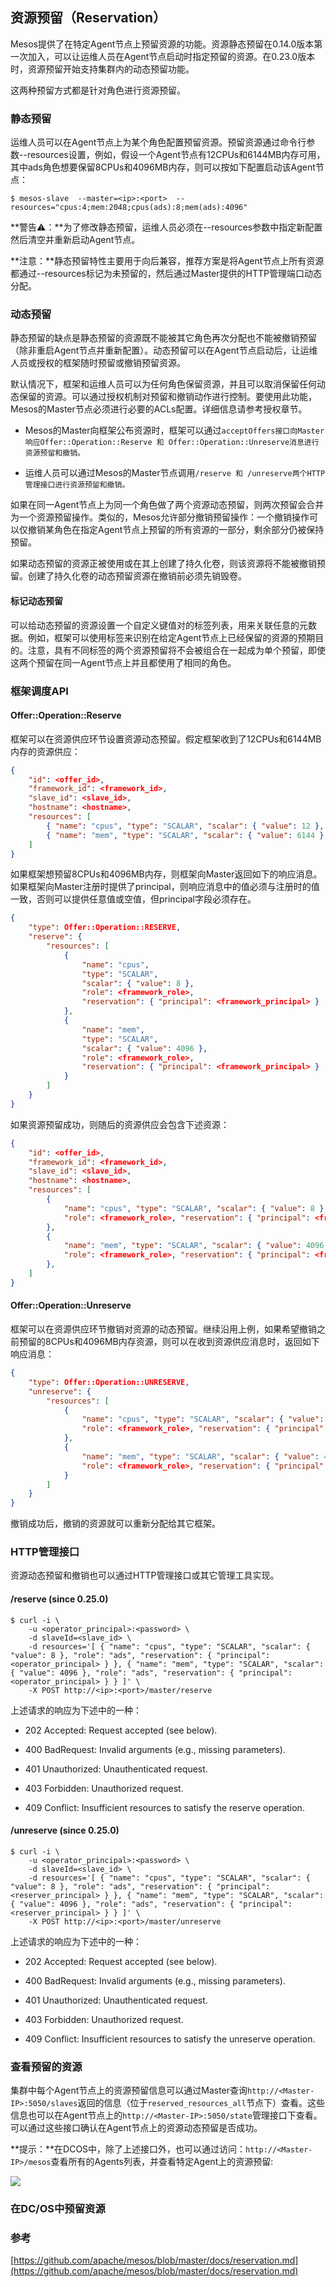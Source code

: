 ## 资源预留（Reservation）

Mesos提供了在特定Agent节点上预留资源的功能。资源静态预留在0.14.0版本第一次加入，可以让运维人员在Agent节点启动时指定预留的资源。在0.23.0版本时，资源预留开始支持集群内的动态预留功能。

这两种预留方式都是针对角色进行资源预留。

### 静态预留

运维人员可以在Agent节点上为某个角色配置预留资源。预留资源通过命令行参数--resources设置，例如，假设一个Agent节点有12CPUs和6144MB内存可用，其中ads角色想要保留8CPUs和4096MB内存，则可以按如下配置启动该Agent节点：

```
$ mesos-slave  --master=<ip>:<port>  --resources="cpus:4;mem:2048;cpus(ads):8;mem(ads):4096"
```

**警告⚠️：**为了修改静态预留，运维人员必须在--resources参数中指定新配置然后清空并重新启动Agent节点。

**注意：**静态预留特性主要用于向后兼容，推荐方案是将Agent节点上所有资源都通过--resources标记为未预留的，然后通过Master提供的HTTP管理端口动态分配。

### 动态预留

静态预留的缺点是静态预留的资源既不能被其它角色再次分配也不能被撤销预留（除非重启Agent节点并重新配置）。动态预留可以在Agent节点启动后，让运维人员或授权的框架随时预留或撤销预留资源。

默认情况下，框架和运维人员可以为任何角色保留资源，并且可以取消保留任何动态保留的资源。可以通过授权机制对预留和撤销动作进行控制。要使用此功能，Mesos的Master节点必须进行必要的ACLs配置。详细信息请参考授权章节。

* Mesos的Master向框架公布资源时，框架可以通过`acceptOffers接口向Master响应Offer::Operation::Reserve 和 Offer::Operation::Unreserve消息进行资源预留和撤销。`

* 运维人员可以通过Mesos的Master节点调用`/reserve 和 /unreserve两个HTTP管理接口进行资源预留和撤销。`


如果在同一Agent节点上为同一个角色做了两个资源动态预留，则两次预留会合并为一个资源预留操作。类似的，Mesos允许部分撤销预留操作：一个撤销操作可以仅撤销某角色在指定Agent节点上预留的所有资源的一部分，剩余部分仍被保持预留。

如果动态预留的资源正被使用或在其上创建了持久化卷，则该资源将不能被撤销预留。创建了持久化卷的动态预留资源在撤销前必须先销毁卷。

#### 标记动态预留

可以给动态预留的资源设置一个自定义键值对的标签列表，用来关联任意的元数据。例如，框架可以使用标签来识别在给定Agent节点上已经保留的资源的预期目的。注意，具有不同标签的两个资源预留将不会被组合在一起成为单个预留，即使这两个预留在同一Agent节点上并且都使用了相同的角色。

### 框架调度API

#### Offer::Operation::Reserve

框架可以在资源供应环节设置资源动态预留。假定框架收到了12CPUs和6144MB内存的资源供应：

```json
{ 
    "id": <offer_id>, 
    "framework_id": <framework_id>, 
    "slave_id": <slave_id>, 
    "hostname": <hostname>, 
    "resources": [ 
        { "name": "cpus", "type": "SCALAR", "scalar": { "value": 12 }, "role": "*", }, 
        { "name": "mem", "type": "SCALAR", "scalar": { "value": 6144 }, "role": "*", } 
    ] 
}
```

如果框架想预留8CPUs和4096MB内存，则框架向Master返回如下的响应消息。如果框架向Master注册时提供了principal，则响应消息中的值必须与注册时的值一致，否则可以提供任意值或空值，但principal字段必须存在。

```json
{ 
    "type": Offer::Operation::RESERVE, 
    "reserve": { 
        "resources": [ 
            { 
                "name": "cpus", 
                "type": "SCALAR", 
                "scalar": { "value": 8 }, 
                "role": <framework_role>, 
                "reservation": { "principal": <framework_principal> } 
            }, 
            { 
                "name": "mem", 
                "type": "SCALAR", 
                "scalar": { "value": 4096 }, 
                "role": <framework_role>, 
                "reservation": { "principal": <framework_principal> } 
            } 
        ] 
    } 
}
```

如果资源预留成功，则随后的资源供应会包含下述资源：

```json
{ 
    "id": <offer_id>, 
    "framework_id": <framework_id>, 
    "slave_id": <slave_id>, 
    "hostname": <hostname>, 
    "resources": [ 
        { 
            "name": "cpus", "type": "SCALAR", "scalar": { "value": 8 }, 
            "role": <framework_role>, "reservation": { "principal": <framework_principal> } 
        }, 
        { 
            "name": "mem", "type": "SCALAR", "scalar": { "value": 4096 }, 
            "role": <framework_role>, "reservation": { "principal": <framework_principal> } 
        }, 
    ] 
}
```

#### Offer::Operation::Unreserve

框架可以在资源供应环节撤销对资源的动态预留。继续沿用上例，如果希望撤销之前预留的8CPUs和4096MB内存资源，则可以在收到资源供应消息时，返回如下响应消息：

```json
{ 
    "type": Offer::Operation::UNRESERVE, 
    "unreserve": { 
        "resources": [ 
            { 
                "name": "cpus", "type": "SCALAR", "scalar": { "value": 8 }, 
                "role": <framework_role>, "reservation": { "principal": <framework_principal> } 
            }, 
            { 
                "name": "mem", "type": "SCALAR", "scalar": { "value": 4096 }, 
                "role": <framework_role>, "reservation": { "principal": <framework_principal> } 
            } 
        ] 
    } 
}
```

撤销成功后，撤销的资源就可以重新分配给其它框架。

### HTTP管理接口

资源动态预留和撤销也可以通过HTTP管理接口或其它管理工具实现。

#### /reserve \(since 0.25.0\)

```
$ curl -i \ 
    -u <operator_principal>:<password> \ 
    -d slaveId=<slave_id> \ 
    -d resources='[ { "name": "cpus", "type": "SCALAR", "scalar": { "value": 8 }, "role": "ads", "reservation": { "principal": <operator_principal> } }, { "name": "mem", "type": "SCALAR", "scalar": { "value": 4096 }, "role": "ads", "reservation": { "principal": <operator_principal> } } ]' \ 
    -X POST http://<ip>:<port>/master/reserve
```

上述请求的响应为下述中的一种：

* 202 Accepted: Request accepted \(see below\).

* 400 BadRequest: Invalid arguments \(e.g., missing parameters\).

* 401 Unauthorized: Unauthenticated request.

* 403 Forbidden: Unauthorized request.

* 409 Conflict: Insufficient resources to satisfy the reserve operation.


#### /unreserve \(since 0.25.0\)

```
$ curl -i \ 
    -u <operator_principal>:<password> \ 
    -d slaveId=<slave_id> \ 
    -d resources='[ { "name": "cpus", "type": "SCALAR", "scalar": { "value": 8 }, "role": "ads", "reservation": { "principal": <reserver_principal> } }, { "name": "mem", "type": "SCALAR", "scalar": { "value": 4096 }, "role": "ads", "reservation": { "principal": <reserver_principal> } } ]' \ 
    -X POST http://<ip>:<port>/master/unreserve
```

上述请求的响应为下述中的一种：

* 202 Accepted: Request accepted \(see below\).

* 400 BadRequest: Invalid arguments \(e.g., missing parameters\).

* 401 Unauthorized: Unauthenticated request.

* 403 Forbidden: Unauthorized request.

* 409 Conflict: Insufficient resources to satisfy the unreserve operation.


### 查看预留的资源

集群中每个Agent节点上的资源预留信息可以通过Master查询`http://<Master-IP>:5050/slaves`返回的信息（位于`reserved_resources_all`节点下）查看。这些信息也可以在Agent节点上的`http://<Master-IP>:5050/state`管理接口下查看。可以通过这些接口确认在Agent节点上的资源动态预留是否成功。

**提示：**在DCOS中，除了上述接口外，也可以通过访问：`http://<Master-IP>/mesos`查看所有的Agents列表，并查看特定Agent上的资源预留:

![](/assets/dcos-mesos-agents.png)

### 在DC/OS中预留资源

### 参考

[https://github.com/apache/mesos/blob/master/docs/reservation.md](https://github.com/apache/mesos/blob/master/docs/reservation.md)

